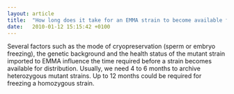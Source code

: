 ```yaml
---
layout: article
title:  "How long does it take for an EMMA strain to become available for distribution?"
date:   2010-01-12 15:15:42 +0100
---
```


 Several factors such as the mode of cryopreservation (sperm or embryo freezing), the genetic background and the health status of the mutant strain imported to EMMA influence the time required before a strain becomes available for distribution. Usually, we need 4 to 6 months to archive heterozygous mutant strains. Up to 12 months could be required for freezing a homozygous strain.